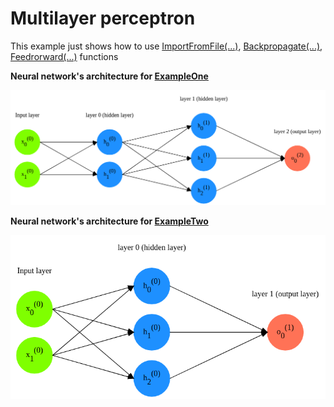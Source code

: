 # Multilayer perceptron

This example just shows how to use [ImportFromFile(...)](../../network.go#L61), [Backpropagate(...)](../../network.go#L29), [Feedrorward(...)](../../network.go#L20) functions


**Neural network's architecture for [ExampleOne](main.go#L17)**

![alt text](mlp_1.png)


**Neural network's architecture for [ExampleTwo](main.go#L50)**

![alt text](mlp_2.png)